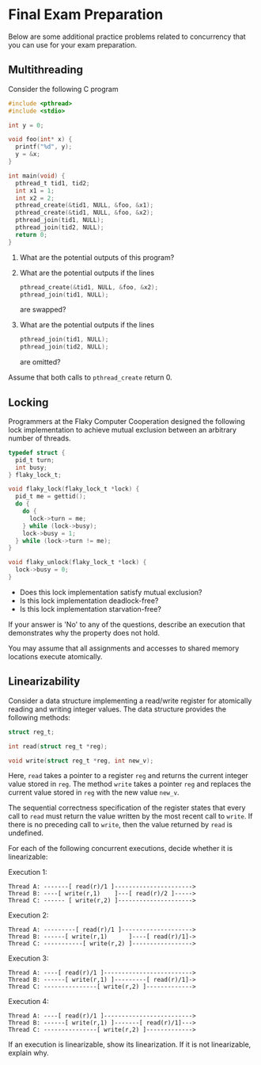 # Final Exam Preparation

Below are some additional practice problems related to concurrency
that you can use for your exam preparation.


## Multithreading

Consider the following C program

```c
#include <pthread>
#include <stdio>

int y = 0;

void foo(int* x) {
  printf("%d", y);
  y = &x;
}

int main(void) {
  pthread_t tid1, tid2;
  int x1 = 1;
  int x2 = 2;
  pthread_create(&tid1, NULL, &foo, &x1);
  pthread_create(&tid1, NULL, &foo, &x2);
  pthread_join(tid1, NULL);
  pthread_join(tid2, NULL);
  return 0;
}
```

1. What are the potential outputs of this program?

2. What are the potential outputs if the lines

   ```c
   pthread_create(&tid1, NULL, &foo, &x2);
   pthread_join(tid1, NULL);
   ```
   
   are swapped?
   
3. What are the potential outputs if the lines

   ```c
   pthread_join(tid1, NULL);
   pthread_join(tid2, NULL);
   ```
   
   are omitted?

Assume that both calls to `pthread_create` return 0.

## Locking

Programmers at the Flaky Computer Cooperation designed the following
lock implementation to achieve mutual exclusion between an arbitrary
number of threads. 

```c
typedef struct {
  pid_t turn;
  int busy;
} flaky_lock_t;

void flaky_lock(flaky_lock_t *lock) {
  pid_t me = gettid();
  do {
    do {
      lock->turn = me;
    } while (lock->busy);
    lock->busy = 1;
  } while (lock->turn != me);
}

void flaky_unlock(flaky_lock_t *lock) {
  lock->busy = 0;
}
```

* Does this lock implementation satisfy mutual exclusion?
* Is this lock implementation deadlock-free?
* Is this lock implementation starvation-free?

If your answer is 'No' to any of the questions, describe an execution
that demonstrates why the property does not hold.

You may assume that all assignments and accesses to shared memory
locations execute atomically.


## Linearizability

Consider a data structure implementing a read/write register for
atomically reading and writing integer values. The data structure
provides the following methods:

```c
struct reg_t;

int read(struct reg_t *reg);

void write(struct reg_t *reg, int new_v);
```

Here, `read` takes a pointer to a register `reg` and returns the current
integer value stored in `reg`. The method `write` takes a pointer
`reg` and replaces the current value stored in `reg` with the new
value `new_v`.

The sequential correctness specification of the register states that
every call to `read` must return the value written by the most recent
call to `write`. If there is no preceding call to `write`, then the
value returned by `read` is undefined.

For each of the following concurrent executions, decide whether it is
linearizable:

Execution 1:

```
Thread A: -------[ read(r)/1 ]---------------------->
Thread B: ----[ write(r,1)    ]---[ read(r)/2 ]----->
Thread C: ------ [ write(r,2) ]--------------------->
```

Execution 2:

```
Thread A: ---------[ read(r)/1 ]-------------------->
Thread B: ------[ write(r,1)      ]----[ read(r)/1]->
Thread C: -----------[ write(r,2) ]----------------->
```

Execution 3:

```
Thread A: ----[ read(r)/1 ]------------------------->
Thread B: ------[ write(r,1) ]---------[ read(r)/1]->
Thread C: ---------------[ write(r,2) ]------------->
```

Execution 4:

```
Thread A: ----[ read(r)/1 ]------------------------->
Thread B: ------[ write(r,1) ]-------[ read(r)/1]--->
Thread C: ---------------[ write(r,2) ]------------->
```

If an execution is linearizable, show its linearization. If it is not
linearizable, explain why.